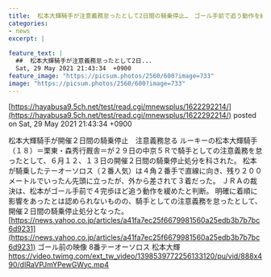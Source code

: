 ```yaml
---
title:  松本大輝騎手が注意義務怠ったとして2日間の騎乗停止…　ゴール手前で追う動作を緩める  
categories:
- news
excerpt: |
  
feature_text: |
  ##  松本大輝騎手が注意義務怠ったとして2日...
  Sat, 29 May 2021 21:43:34  +0900
feature_image: "https://picsum.photos/2560/600?image=733"
image: "https://picsum.photos/2560/600?image=733"
---
```


[https://hayabusa9.5ch.net/test/read.cgi/mnewsplus/1622292214/](https://hayabusa9.5ch.net/test/read.cgi/mnewsplus/1622292214/)
posted on Sat, 29 May 2021 21:43:34  +0900

<!--more-->

松本大輝騎手が開催２日間の騎乗停止　注意義務怠る ルーキーの松本大輝騎手（１８）＝栗東・森秀行厩舎＝が２９日の中京５Ｒで騎手としての注意義務を怠ったとして、６月１２、１３日の開催２日間の騎乗停止処分を科された。 松本が騎乗したテーオーソロス（２番人気）は４角２番手で直線に向き、残り２００メートルでいったん先頭に立ったが、外から差されて３着だった。 ＪＲＡの裁決は、松本がゴール手前で４完歩ほど追う動作を緩めたと判断。 明確に着順に影響をあったとは認められないものの、騎手としての注意義務を怠ったとして、開催２日間の騎乗停止処分となった。 [https://news.yahoo.co.jp/articles/a41fa7ec25f6679981560a25edb3b7b7bc6d9231](https://news.yahoo.co.jp/articles/a41fa7ec25f6679981560a25edb3b7b7bc6d9231) ゴール前の映像 8番テーオーソロス 松本大輝 https://video.twimg.com/ext_tw_video/1398539772256133120/pu/vid/888x490/dIRaVPJmYPewGWyc.mp4
